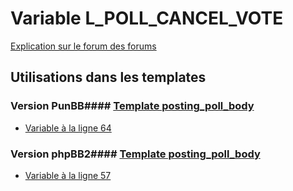 # Variable L_POLL_CANCEL_VOTE
[Explication sur le forum des forums](http://forum.forumactif.com/t294113-listing-des-variables#L_POLL_CANCEL_VOTE)
## Utilisations dans les templates
### Version PunBB#### [Template posting_poll_body](punbb/posting_poll_body.md)
* [Variable à la ligne 64](../punbb/posting_poll_body.tpl#L64)
### Version phpBB2#### [Template posting_poll_body](subsilver/posting_poll_body.md)
* [Variable à la ligne 57](../subsilver/posting_poll_body.tpl#L57)